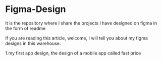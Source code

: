 # Figma-Design
It is the repository where I share the projects I have designed on figma in the form of readme


If you are reading this article, welcome, I will tell you about my figma designs in this warehouse.


1.my first app design, the design of a mobile app called fast price
